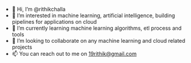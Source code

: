 - 👋 Hi, I’m @rithikchalla
- 👀 I’m interested in machine learning, artificial intelligence, building pipelines for applications on cloud
- 🌱 I’m currently learning machine learning algorithms, etl process and tools
- 💞️ I’m looking to collaborate on any machine learning and cloud related projects
- 📫 You can reach out to me on 19rithik@gmail.com

<!---
rithikchalla/rithikchalla is a ✨ special ✨ repository because its `README.md` (this file) appears on your GitHub profile.
You can click the Preview link to take a look at your changes.
--->

